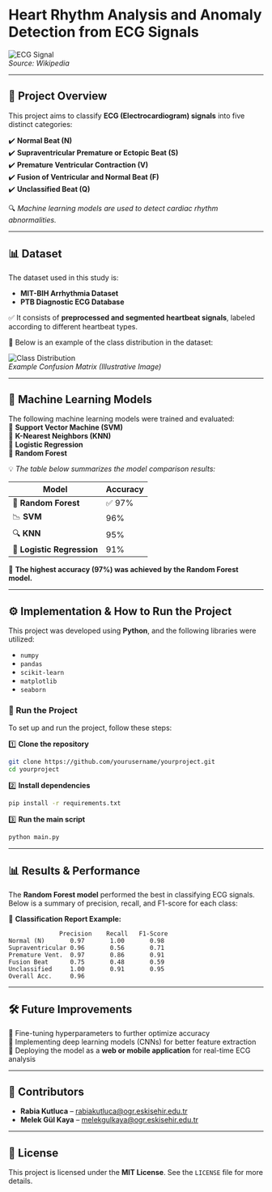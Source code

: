 # **Heart Rhythm Analysis and Anomaly Detection from ECG Signals**  

![ECG Signal](https://upload.wikimedia.org/wikipedia/commons/e/e7/ECG_Principle_fast.gif)  
*Source: Wikipedia*  

---

## **📖 Project Overview**  
This project aims to classify **ECG (Electrocardiogram) signals** into five distinct categories:  

✔️ **Normal Beat (N)**  
✔️ **Supraventricular Premature or Ectopic Beat (S)**  
✔️ **Premature Ventricular Contraction (V)**  
✔️ **Fusion of Ventricular and Normal Beat (F)**  
✔️ **Unclassified Beat (Q)**  

🔍 *Machine learning models are used to detect cardiac rhythm abnormalities.*  

---

## **📊 Dataset**  
The dataset used in this study is:  
- **MIT-BIH Arrhythmia Dataset**  
- **PTB Diagnostic ECG Database**  

✅ It consists of **preprocessed and segmented heartbeat signals**, labeled according to different heartbeat types.  

📌 Below is an example of the class distribution in the dataset:  

![Class Distribution](https://upload.wikimedia.org/wikipedia/commons/3/3d/Confusion_matrix.png)  
*Example Confusion Matrix (Illustrative Image)*  

---

## **🧠 Machine Learning Models**  
The following machine learning models were trained and evaluated:  
🔹 **Support Vector Machine (SVM)**  
🔹 **K-Nearest Neighbors (KNN)**  
🔹 **Logistic Regression**  
🔹 **Random Forest**  

💡 *The table below summarizes the model comparison results:*  

| Model  | Accuracy |
|--------|----------|
| 🌲 **Random Forest** | ✅ 97% |
| 📉 **SVM**          | 96% |
| 🔍 **KNN**          | 95% |
| 🧮 **Logistic Regression** | 91% |

📌 **The highest accuracy (97%) was achieved by the Random Forest model.**  

---

## **⚙️ Implementation & How to Run the Project**  
This project was developed using **Python**, and the following libraries were utilized:  
- `numpy`  
- `pandas`  
- `scikit-learn`  
- `matplotlib`  
- `seaborn`  

### **🚀 Run the Project**  
To set up and run the project, follow these steps:

1️⃣ **Clone the repository**  
```bash
git clone https://github.com/yourusername/yourproject.git
cd yourproject
```
2️⃣ **Install dependencies**  
```bash
pip install -r requirements.txt
```
3️⃣ **Run the main script**  
```bash
python main.py
```

---

## **📊 Results & Performance**  
The **Random Forest model** performed the best in classifying ECG signals. Below is a summary of precision, recall, and F1-score for each class:  

📌 **Classification Report Example:**  
```
              Precision    Recall   F1-Score
Normal (N)       0.97       1.00       0.98
Supraventricular 0.96       0.56       0.71
Premature Vent.  0.97       0.86       0.91
Fusion Beat      0.75       0.48       0.59
Unclassified     1.00       0.91       0.95
Overall Acc.     0.96
```

---

## **🛠️ Future Improvements**  
🔹 Fine-tuning hyperparameters to further optimize accuracy  
🔹 Implementing deep learning models (CNNs) for better feature extraction  
🔹 Deploying the model as a **web or mobile application** for real-time ECG analysis  

---

## **👥 Contributors**  
- **Rabia Kutluca** – rabiakutluca@ogr.eskisehir.edu.tr  
- **Melek Gül Kaya** – melekgulkaya@ogr.eskisehir.edu.tr  

---

## **📜 License**  
This project is licensed under the **MIT License**. See the `LICENSE` file for more details.  
